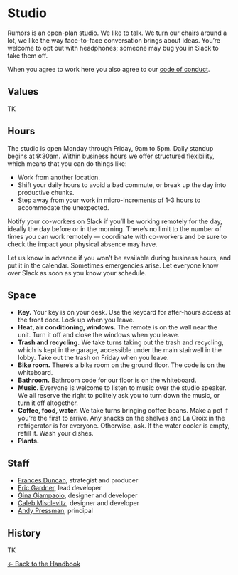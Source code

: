 # Studio

Rumors is an open-plan studio. We like to talk. We turn our chairs around a lot, we like the way face-to-face conversation brings about ideas. You’re welcome to opt out with headphones; someone may bug you in Slack to take them off. 

When you agree to work here you also agree to our [code of conduct](code-of-conduct.md).

## Values

TK

## Hours

The studio is open Monday through Friday, 9am to 5pm. Daily standup begins at 9:30am. Within business hours we offer structured flexibility, which means that you can do things like:

- Work from another location.
- Shift your daily hours to avoid a bad commute, or break up the day into productive chunks.
- Step away from your work in micro-increments of 1-3 hours to accommodate the unexpected.

Notify your co-workers on Slack if you’ll be working remotely for the day, ideally the day before or in the morning. There’s no limit to the number of times you can work remotely — coordinate with co-workers and be sure to check the impact your physical absence may have.

Let us know in advance if you won’t be available during business hours, and put it in the calendar. Sometimes emergencies arise. Let everyone know over Slack as soon as you know your schedule.

## Space

- **Key.** Your key is on your desk. Use the keycard for after-hours access at the front door. Lock up when you leave.
- **Heat, air conditioning, windows.** The remote is on the wall near the unit. Turn it off and close the windows when you leave.
- **Trash and recycling.** We take turns taking out the trash and recycling, which is kept in the garage, accessible under the main stairwell in the lobby. Take out the trash on Friday when you leave.
- **Bike room.** There’s a bike room on the ground floor. The code is on the whiteboard.
- **Bathroom.** Bathroom code for our floor is on the whiteboard.
- **Music.** Everyone is welcome to listen to music over the studio speaker. We all reserve the right to politely ask you to turn down the music, or turn it off altogether.
- **Coffee, food, water.** We take turns bringing coffee beans. Make a pot if you’re the first to arrive. Any snacks on the shelves and La Croix in the refrigerator is for everyone. Otherwise, ask. If the water cooler is empty, refill it. Wash your dishes.
- **Plants.** 

## Staff

- [Frances Duncan](mailto:frances@rumo.rs), strategist and producer
- [Eric Gardner](mailto:eric@rumo.rs), lead developer
- [Gina Giampaolo](mailto:gina@rumo.rs), designer and developer
- [Caleb Misclevitz](mailto:caleb@rumo.rs), designer and developer
- [Andy Pressman](mailto:andy@rumo.rs), principal


## History

TK


[← Back to the Handbook](../README.md)
